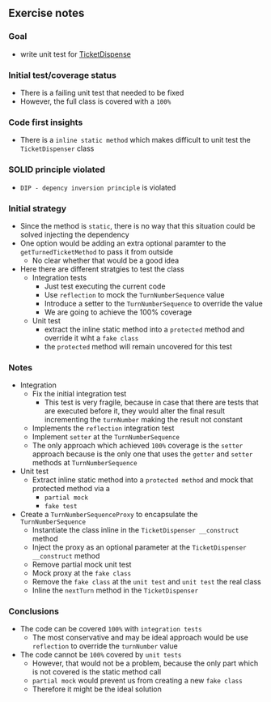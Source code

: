 ## Exercise notes
### Goal
- write unit test for [TicketDispense](./src/TurnTicketDispenser/TicketDispenser.php)

### Initial test/coverage status
- There is a failing unit test that needed to be fixed
- However, the full class is covered with a `100%`

### Code first insights
- There is a `inline static method` which makes difficult to unit test the `TicketDispenser` class

### SOLID principle violated
- `DIP - depency inversion principle` is violated

### Initial strategy
- Since the method is `static`, there is no way that this situation could be solved injecting the dependency
- One option would be adding an extra optional paramter to the `getTurnedTicketMethod` to pass it from outside
    - No clear whether that would be a good idea
- Here there are different stratgies to test the class
    - Integration tests
        - Just test executing the current code
        - Use `reflection` to mock the `TurnNumberSequence` value
        - Introduce a setter to the `TurnNumberSequence` to override the value
        - We are going to achieve the 100% coverage
    - Unit test
        - extract the inline static method into a `protected` method and override it wiht a `fake class`
        - the `protected` method will remain uncovered for this test

### Notes
- Integration
    - Fix the initial integration test
        - This test is very fragile, because in case that there are tests that are executed before it, they would alter the final result incrementing the `turnNumber` making the result not constant
    - Implements the `reflection` integration test
    - Implement `setter` at the `TurnNumberSequence`
    - The only approach which achieved `100%` coverage is the `setter` approach because is the only one that uses the `getter` and `setter` methods at `TurnNumberSequence`
- Unit test
    - Extract inline static method into a `protected method` and mock that protected method via a
        - `partial mock`
        - `fake test`
- Create a `TurnNumberSequenceProxy` to encapsulate the `TurnNumberSequence`
    - Instantiate the class inline in the `TicketDispenser __construct` method
    - Inject the proxy as an optional parameter at the `TicketDispenser __construct` method
    - Remove partial mock unit test
    - Mock proxy at the `fake class`
    - Remove the `fake class` at the `unit test` and `unit test` the real class
    - Inline the `nextTurn` method in the `TicketDispenser`

### Conclusions
- The code can be covered `100%` with `integration tests`
    - The most conservative and may be ideal approach would be use `reflection` to override the `turnNumber` value
- The code cannot be `100%` covered by `unit tests`
    - However, that would not be a problem, because the only part which is not covered is the static method call
    - `partial mock` would prevent us from creating a new `fake class`
    - Therefore it might be the ideal solution